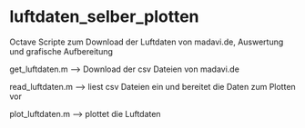 # luftdaten_selber_plotten

Octave Scripte zum Download der Luftdaten von madavi.de, Auswertung und grafische Aufbereitung

get_luftdaten.m --> Download der csv Dateien von madavi.de

read_luftdaten.m --> liest csv Dateien ein und bereitet die Daten zum Plotten vor

plot_luftdaten.m --> plottet die Luftdaten
